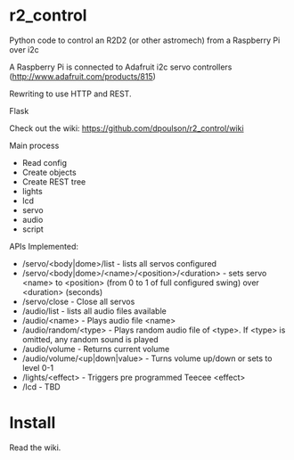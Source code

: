 r2_control
==========

Python code to control an R2D2 (or other astromech) from a Raspberry Pi over i2c

A Raspberry Pi is connected to Adafruit i2c servo controllers (http://www.adafruit.com/products/815)

Rewriting to use HTTP and REST.

Flask

Check out the wiki: https://github.com/dpoulson/r2_control/wiki

Main process
* Read config
* Create objects
* Create REST tree
*  lights
*  lcd
*  servo
*  audio
*  script


APIs Implemented:

 * /servo/\<body|dome\>/list - lists all servos configured
 * /servo/\<body|dome\>/\<name\>/\<position\>/\<duration\> - sets servo \<name\> to \<position\> (from 0 to 1 of full configured swing) over \<duration\> (seconds)
 * /servo/close - Close all servos
 * /audio/list - lists all audio files available
 * /audio/\<name\> - Plays audio file \<name\>
 * /audio/random/\<type\> - Plays random audio file of \<type\>. If \<type\> is omitted, any random sound is played
 * /audio/volume - Returns current volume
 * /audio/volume/\<up|down|value\> - Turns volume up/down or sets to level 0-1
 * /lights/\<effect\> - Triggers pre programmed Teecee \<effect\>
 * /lcd - TBD


Install
=======

Read the wiki. 

